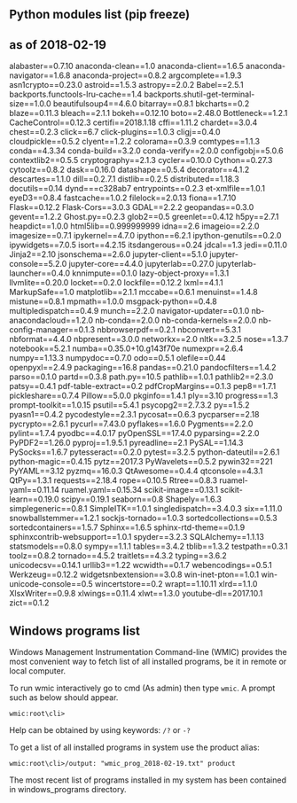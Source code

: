 ## Python modules list (pip freeze)
## as of 2018-02-19

alabaster==0.7.10
anaconda-clean==1.0
anaconda-client==1.6.5
anaconda-navigator==1.6.8
anaconda-project==0.8.2
argcomplete==1.9.3
asn1crypto==0.23.0
astroid==1.5.3
astropy==2.0.2
Babel==2.5.1
backports.functools-lru-cache==1.4
backports.shutil-get-terminal-size==1.0.0
beautifulsoup4==4.6.0
bitarray==0.8.1
bkcharts==0.2
blaze==0.11.3
bleach==2.1.1
bokeh==0.12.10
boto==2.48.0
Bottleneck==1.2.1
CacheControl==0.12.3
certifi==2018.1.18
cffi==1.11.2
chardet==3.0.4
chest==0.2.3
click==6.7
click-plugins==1.0.3
cligj==0.4.0
cloudpickle==0.5.2
clyent==1.2.2
colorama==0.3.9
comtypes==1.1.3
conda==4.3.34
conda-build==3.2.0
conda-verify==2.0.0
configobj==5.0.6
contextlib2==0.5.5
cryptography==2.1.3
cycler==0.10.0
Cython==0.27.3
cytoolz==0.8.2
dask==0.16.0
datashape==0.5.4
decorator==4.1.2
descartes==1.1.0
dill==0.2.7.1
distlib==0.2.5
distributed==1.18.3
docutils==0.14
dynd===c328ab7
entrypoints==0.2.3
et-xmlfile==1.0.1
eyeD3==0.8.4
fastcache==1.0.2
filelock==2.0.13
fiona==1.7.10
Flask==0.12.2
Flask-Cors==3.0.3
GDAL==2.2.2
geopandas==0.3.0
gevent==1.2.2
Ghost.py==0.2.3
glob2==0.5
greenlet==0.4.12
h5py==2.7.1
heapdict==1.0.0
html5lib==0.999999999
idna==2.6
imageio==2.2.0
imagesize==0.7.1
ipykernel==4.7.0
ipython==6.2.1
ipython-genutils==0.2.0
ipywidgets==7.0.5
isort==4.2.15
itsdangerous==0.24
jdcal==1.3
jedi==0.11.0
Jinja2==2.10
jsonschema==2.6.0
jupyter-client==5.1.0
jupyter-console==5.2.0
jupyter-core==4.4.0
jupyterlab==0.27.0
jupyterlab-launcher==0.4.0
knnimpute==0.1.0
lazy-object-proxy==1.3.1
llvmlite==0.20.0
locket==0.2.0
lockfile==0.12.2
lxml==4.1.1
MarkupSafe==1.0
matplotlib==2.1.1
mccabe==0.6.1
menuinst==1.4.8
mistune==0.8.1
mpmath==1.0.0
msgpack-python==0.4.8
multipledispatch==0.4.9
munch==2.2.0
navigator-updater==0.1.0
nb-anacondacloud==1.2.0
nb-conda==2.0.0
nb-conda-kernels==2.0.0
nb-config-manager==0.1.3
nbbrowserpdf==0.2.1
nbconvert==5.3.1
nbformat==4.4.0
nbpresent==3.0.0
networkx==2.0
nltk==3.2.5
nose==1.3.7
notebook==5.2.1
numba==0.35.0+10.g143f70e
numexpr==2.6.4
numpy==1.13.3
numpydoc==0.7.0
odo==0.5.1
olefile==0.44
openpyxl==2.4.9
packaging==16.8
pandas==0.21.0
pandocfilters==1.4.2
parso==0.1.0
partd==0.3.8
path.py==10.5
pathlib==1.0.1
pathlib2==2.3.0
patsy==0.4.1
pdf-table-extract==0.2
pdfCropMargins==0.1.3
pep8==1.7.1
pickleshare==0.7.4
Pillow==5.0.0
pkginfo==1.4.1
ply==3.10
progress==1.3
prompt-toolkit==1.0.15
psutil==5.4.1
psycopg2==2.7.3.2
py==1.5.2
pyasn1==0.4.2
pycodestyle==2.3.1
pycosat==0.6.3
pycparser==2.18
pycrypto==2.6.1
pycurl==7.43.0
pyflakes==1.6.0
Pygments==2.2.0
pylint==1.7.4
pyodbc==4.0.17
pyOpenSSL==17.4.0
pyparsing==2.2.0
PyPDF2==1.26.0
pyproj==1.9.5.1
pyreadline==2.1
PySAL==1.14.3
PySocks==1.6.7
pytesseract==0.2.0
pytest==3.2.5
python-dateutil==2.6.1
python-magic==0.4.15
pytz==2017.3
PyWavelets==0.5.2
pywin32==221
PyYAML==3.12
pyzmq==16.0.3
QtAwesome==0.4.4
qtconsole==4.3.1
QtPy==1.3.1
requests==2.18.4
rope==0.10.5
Rtree==0.8.3
ruamel-yaml==0.11.14
ruamel.yaml==0.15.34
scikit-image==0.13.1
scikit-learn==0.19.0
scipy==0.19.1
seaborn==0.8
Shapely==1.6.3
simplegeneric==0.8.1
SimpleITK==1.0.1
singledispatch==3.4.0.3
six==1.11.0
snowballstemmer==1.2.1
sockjs-tornado==1.0.3
sortedcollections==0.5.3
sortedcontainers==1.5.7
Sphinx==1.6.5
sphinx-rtd-theme==0.1.9
sphinxcontrib-websupport==1.0.1
spyder==3.2.3
SQLAlchemy==1.1.13
statsmodels==0.8.0
sympy==1.1.1
tables==3.4.2
tblib==1.3.2
testpath==0.3.1
toolz==0.8.2
tornado==4.5.2
traitlets==4.3.2
typing==3.6.2
unicodecsv==0.14.1
urllib3==1.22
wcwidth==0.1.7
webencodings==0.5.1
Werkzeug==0.12.2
widgetsnbextension==3.0.8
win-inet-pton==1.0.1
win-unicode-console==0.5
wincertstore==0.2
wrapt==1.10.11
xlrd==1.1.0
XlsxWriter==0.9.8
xlwings==0.11.4
xlwt==1.3.0
youtube-dl==2017.10.1
zict==0.1.2

## Windows programs list 

Windows Management Instrumentation Command-line (WMIC) provides the most convenient way to fetch list of all installed programs, be it in remote or local computer.

To run wmic interactively go to cmd (As admin) then type `wmic`. A prompt such as below should appear.

```
wmic:root\cli>
```

Help can be obtained by using keywords: `/?` or `-?`

To get a list of all installed programs in system use the product alias:

```
wmic:root\cli>/output: "wmic_prog_2018-02-19.txt" product
```

The most recent list of programs installed in my system has been contained in windows_programs directory.

